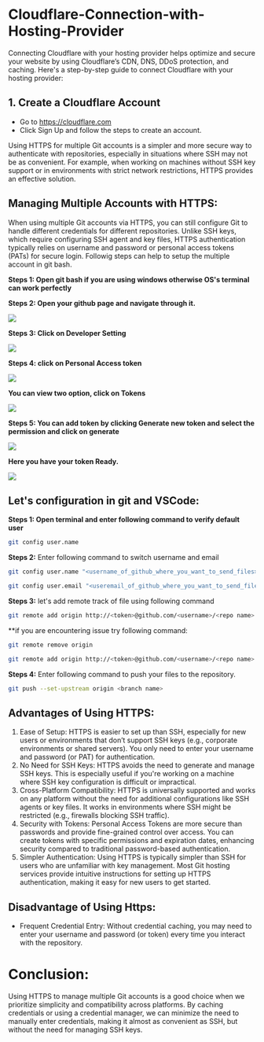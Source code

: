 # Cloudflare-Connection-with-Hosting-Provider
Connecting Cloudflare with your hosting provider helps optimize and secure your website by using Cloudflare’s CDN, DNS, DDoS protection, and caching. Here's a step-by-step guide to connect Cloudflare with your hosting provider:

## 1. Create a Cloudflare Account
  - Go to https://cloudflare.com
  - Click Sign Up and follow the steps to create an account.








Using HTTPS for multiple Git accounts is a simpler and more secure way to authenticate with repositories, especially in situations where SSH may not be as convenient. For example, when working on machines without SSH key support or in environments with strict network restrictions, HTTPS provides an effective solution.

## Managing Multiple Accounts with HTTPS:
When using multiple Git accounts via HTTPS, you can still configure Git to handle different credentials for different repositories. Unlike SSH keys, which require configuring SSH agent and key files, HTTPS authentication typically relies on username and password or personal access tokens (PATs) for secure login. Followig steps can help to setup the multiple account in git bash.

**Steps 1: Open git bash if you are using windows otherwise OS's terminal can work perfectly**

**Steps 2: Open your github page and navigate through it.**

<img src="https://github.com/BisalDangol/gitConfigurationForMultipleAccount/blob/main/Seting%20in%20Github.png">

**Steps 3: Click on Developer Setting**

<img src="https://github.com/BisalDangol/gitConfigurationForMultipleAccount/blob/main/Developer%20Option.png">

**Steps 4: click on Personal Access token**

<img src="https://github.com/BisalDangol/gitConfigurationForMultipleAccount/blob/main/Personal%20Access%20Tokens%20(PAT).png">

**You can view two option, click on Tokens**

<img src="https://github.com/BisalDangol/gitConfigurationForMultipleAccount/blob/main/tokenInGit.png">

**Steps 5: You can add token by clicking Generate new token and select the permission and click on generate**

<img src="https://github.com/BisalDangol/gitConfigurationForMultipleAccount/blob/main/AccessToken.png">

**Here you have your token Ready.**

<img src="https://github.com/BisalDangol/gitConfigurationForMultipleAccount/blob/main/tokengenerate.png">

## Let's configuration in git and VSCode:

**Steps 1: Open terminal and enter following command to verify default user**
```bash
git config user.name
```

**Steps 2:** Enter following command to switch username and email
   ```bash
   git config user.name "<username_of_github_where_you_want_to_send_files>"

   git config user.email "<useremail_of_github_where_you_want_to_send_files>"
   
  ```

**Steps 3:** let's add remote track of file using following command
   ```bash
   git remote add origin http://<token>@github.com/<username>/<repo name>.git
  ```

**if you are encountering issue try following command:
   ```bash
   git remote remove origin

   git remote add origin http://<token>@github.com/<username>/<repo name>.git
  ```


**Steps 4:** Enter following command to push your files to the repository.
   ```bash
   git push --set-upstream origin <branch name>
  ```



## Advantages of Using HTTPS:
1. Ease of Setup: HTTPS is easier to set up than SSH, especially for new users or environments that don’t support SSH keys (e.g., corporate environments or shared servers). You only need to enter your username and password (or PAT) for authentication.
2. No Need for SSH Keys: HTTPS avoids the need to generate and manage SSH keys. This is especially useful if you're working on a machine where SSH key configuration is difficult or impractical.
3. Cross-Platform Compatibility: HTTPS is universally supported and works on any platform without the need for additional configurations like SSH agents or key files. It works in environments where SSH might be restricted (e.g., firewalls blocking SSH traffic).
4. Security with Tokens: Personal Access Tokens are more secure than passwords and provide fine-grained control over access. You can create tokens with specific permissions and expiration dates, enhancing security compared to traditional password-based authentication.
5. Simpler Authentication: Using HTTPS is typically simpler than SSH for users who are unfamiliar with key management. Most Git hosting services provide intuitive instructions for setting up HTTPS authentication, making it easy for new users to get started.

## Disadvantage of Using Https:
- Frequent Credential Entry: Without credential caching, you may need to enter your username and password (or token) every time you interact with the repository.

# Conclusion:
Using HTTPS to manage multiple Git accounts is a good choice when we prioritize simplicity and compatibility across platforms. By caching credentials or using a credential manager, we can minimize the need to manually enter credentials, making it almost as convenient as SSH, but without the need for managing SSH keys.
#

